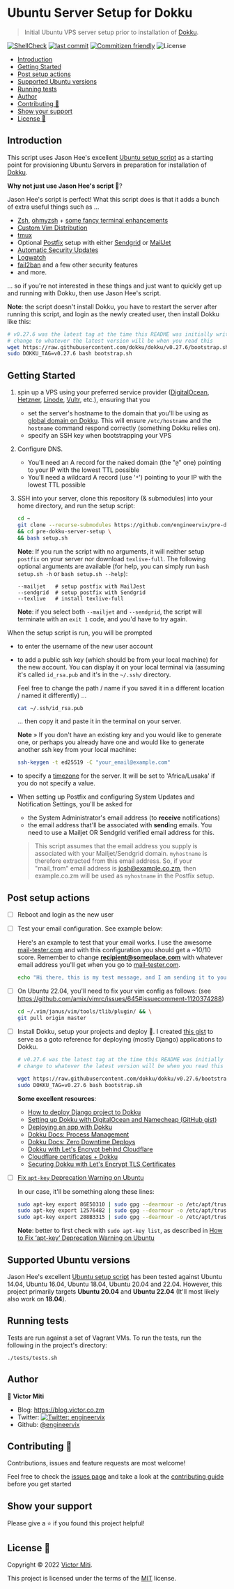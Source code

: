# Ubuntu Server Setup for Dokku

> Initial Ubuntu VPS server setup prior to installation of [Dokku](https://dokku.com/).

[![ShellCheck](https://github.com/engineervix/pre-dokku-server-setup/actions/workflows/main.yml/badge.svg)](https://github.com/engineervix/pre-dokku-server-setup/actions/workflows/main.yml)
[![last commit](https://img.shields.io/github/last-commit/engineervix/pre-dokku-server-setup)](https://github.com/engineervix/pre-dokku-server-setup/commits/)
[![Commitizen friendly](https://img.shields.io/badge/commitizen-friendly-brightgreen.svg)](http://commitizen.github.io/cz-cli/)
![License](https://img.shields.io/github/license/engineervix/pre-dokku-server-setup)

<!-- START doctoc generated TOC please keep comment here to allow auto update -->
<!-- DON'T EDIT THIS SECTION, INSTEAD RE-RUN doctoc TO UPDATE -->

- [Introduction](#introduction)
- [Getting Started](#getting-started)
- [Post setup actions](#post-setup-actions)
- [Supported Ubuntu versions](#supported-ubuntu-versions)
- [Running tests](#running-tests)
- [Author](#author)
- [Contributing 🤝](#contributing-)
- [Show your support](#show-your-support)
- [License 📝](#license-)

<!-- END doctoc generated TOC please keep comment here to allow auto update -->

## Introduction

This script uses Jason Hee's excellent [Ubuntu setup script](https://github.com/jasonheecs/ubuntu-server-setup) as a starting point for provisioning Ubuntu Servers in preparation for installation of [Dokku](https://dokku.com/).

**Why not just use Jason Hee's script 🤔**?

Jason Hee's script is perfect! What this script does is that it adds a bunch of extra useful things such as ...

- [Zsh](https://www.zsh.org/), [ohmyzsh](https://ohmyz.sh) + [some fancy terminal enhancements](https://github.com/athityakumar/colorls)
- [Custom Vim Distribution](https://github.com/carlhuda/janus)
- [tmux](https://github.com/tmux/tmux/wiki)
- Optional [Postfix](http://www.postfix.org/) setup with either [Sendgrid](https://sendgrid.com/) or [MailJet](https://www.mailjet.com/)
- [Automatic Security Updates](https://help.ubuntu.com/community/AutomaticSecurityUpdates)
- [Logwatch](https://ubuntu.com/server/docs/logwatch)
- [fail2ban](https://www.fail2ban.org/wiki/index.php/Main_Page) and a few other security features
- and more.

... so if you're not interested in these things and just want to quickly get up and running with Dokku, then use Jason Hee's script.

**Note**: the script doesn't install Dokku, you have to restart the server after running this script, and login as the newly created user, then install Dokku like this:

```bash
# v0.27.6 was the latest tag at the time this README was initially written
# change to whatever the latest version will be when you read this
wget https://raw.githubusercontent.com/dokku/dokku/v0.27.6/bootstrap.sh && \
sudo DOKKU_TAG=v0.27.6 bash bootstrap.sh
```

## Getting Started

1. spin up a VPS using your preferred service provider ([DigitalOcean](https://www.digitalocean.com/), [Hetzner](https://www.hetzner.com/), [Linode](https://www.linode.com/), [Vultr](https://www.vultr.com/), etc.), ensuring that you
   - set the server's hostname to the domain that you'll be using as [global domain on Dokku](https://dokku.com/docs/configuration/domains/). This will ensure `/etc/hostname` and the `hostname` command respond correctly (something Dokku relies on).
   - specify an SSH key when bootstrapping your VPS
2. Configure DNS.
   - You'll need an A record for the naked domain (the "`@`" one) pointing to your IP with the lowest TTL possible
   - You'll need a wildcard A record (use '`*`') pointing to your IP with the lowest TTL possible
3. SSH into your server, clone this repository (& submodules) into your home directory, and run the setup script:

   ```bash
   cd ~
   git clone --recurse-submodules https://github.com/engineervix/pre-dokku-server-setup.git \
   && cd pre-dokku-server-setup \
   && bash setup.sh
   ```

   **Note**: If you run the script with no arguments, it will neither setup `postfix` on your server nor download `texlive-full`. The following optional arguments are available (for help, you can simply run `bash setup.sh -h` or `bash setup.sh --help`):

   ```shell
   --mailjet   # setup postfix with MailJest
   --sendgrid  # setup postfix with Sendgrid
   --texlive   # install texlive-full
   ```

   **Note**: if you select both `--mailjet` and `--sendgrid`, the script will terminate with an `exit 1` code, and you'd have to try again.

When the setup script is run, you will be prompted

- to enter the username of the new user account
- to add a public ssh key (which should be from your local machine) for the new account. You can display it on your local terminal via (assuming it's called `id_rsa.pub` and it's in the `~/.ssh/` directory.

  Feel free to change the path / name if you saved it in a different location / named it differently) ...

  ```bash
  cat ~/.ssh/id_rsa.pub
  ```

  ... then copy it and paste it in the terminal on your server.

  **Note** » If you don't have an existing key and you would like to generate one, or perhaps you already have one and would like to generate another ssh key from your local machine:

  ```bash
  ssh-keygen -t ed25519 -C "your_email@example.com"
  ```

- to specify a [timezone](https://en.wikipedia.org/wiki/List_of_tz_database_time_zones) for the server. It will be set to 'Africa/Lusaka' if you do not specify a value.
- When setting up Postfix and configuring System Updates and Notification Settings, you'll be asked for

  - the System Administrator's email address (to **receive** notifications)
  - the email address that'll be associated with **send**ing emails. You need to use a Mailjet OR Sendgrid verified email address for this.

  > This script assumes that the email address you supply is associated with your Mailjet/Sendgrid domain. `myhostname` is therefore extracted from this email address. So, if your "mail_from" email address is josh@example.co.zm, then example.co.zm will be used as `myhostname` in the Postfix setup.

## Post setup actions

- [ ] Reboot and login as the new user
- [ ] Test your email configuration. See example below:

  Here's an example to test that your email works. I use the awesome [mail-tester.com](https://www.mail-tester.com) and with this configuration you should get a ~10/10 score. Remember to change **recipient@someplace.com** with whatever email address you'll get when you go to [mail-tester.com](https://www.mail-tester.com).

  ```bash
  echo "Hi there, this is my test message, and I am sending it to you\!" | mutt -s "Hello from your server" recipient@someplace.com
  ```

- [ ] On Ubuntu 22.04, you'll need to fix your vim config as follows: (see <https://github.com/amix/vimrc/issues/645#issuecomment-1120374288>)

  ```bash
  cd ~/.vim/janus/vim/tools/tlib/plugin/ && \
  git pull origin master
  ```

- [ ] Install Dokku, setup your projects and deploy 🚀. I created [this gist](https://gist.github.com/engineervix/8d1825a7301239e7c4df3af78aaee9a4) to serve as a goto reference for deploying (mostly Django) applications to Dokku.

  ```bash
  # v0.27.6 was the latest tag at the time this README was initially written
  # change to whatever the latest version will be when you read this
  ```

  ```bash
  wget https://raw.githubusercontent.com/dokku/dokku/v0.27.6/bootstrap.sh && \
  sudo DOKKU_TAG=v0.27.6 bash bootstrap.sh
  ```

  **Some excellent resources**:

  - [How to deploy Django project to Dokku](https://www.accordbox.com/blog/how-deploy-django-project-dokku/#introduction)
  - [Setting up Dokku with DigitalOcean and Namecheap (GitHub gist)](https://gist.github.com/djmbritt/10938092)
  - [Deploying an app with Dokku](https://vitobotta.com/2022/02/16/deploying-an-app-with-dokku/)
  - [Dokku Docs: Process Management](https://dokku.com/docs/processes/process-management/)
  - [Dokku Docs: Zero Downtime Deploys](https://dokku.com/docs/deployment/zero-downtime-deploys/)
  - [Dokku with Let's Encrypt behind Cloudflare](https://spiffy.tech/dokku-with-lets-encrypt-behind-cloudflare)
  - [Cloudflare certificates + Dokku](https://okhlopkov.com/cloudflare-certificates-dokku/)
  - [Securing Dokku with Let's Encrypt TLS Certificates](https://blog.semicolonsoftware.de/securing-dokku-with-lets-encrypt-tls-certificates/)

- [ ] [Fix `apt-key` Deprecation Warning on Ubuntu](https://www.omgubuntu.co.uk/2022/06/fix-apt-key-deprecation-error-on-ubuntu)

  In our case, it'll be something along these lines:

  ```bash
  sudo apt-key export 86E50310 | sudo gpg --dearmour -o /etc/apt/trusted.gpg.d/yarn.gpg && \
  sudo apt-key export 12576482 | sudo gpg --dearmour -o /etc/apt/trusted.gpg.d/lynis.gpg && \
  sudo apt-key export 288B3315 | sudo gpg --dearmour -o /etc/apt/trusted.gpg.d/dokku.gpg
  ```

  **Note**: better to first check with `sudo apt-key list`, as described in [How to Fix ‘apt-key’ Deprecation Warning on Ubuntu](https://www.omgubuntu.co.uk/2022/06/fix-apt-key-deprecation-error-on-ubuntu)

## Supported Ubuntu versions

Jason Hee's excellent [Ubuntu setup script](https://github.com/jasonheecs/ubuntu-server-setup) has been tested against Ubuntu 14.04, Ubuntu 16.04, Ubuntu 18.04, Ubuntu 20.04 and 22.04. However, this project primarily targets **Ubuntu 20.04** and **Ubuntu 22.04** (It'll most likely also work on **18.04**).

## Running tests

Tests are run against a set of Vagrant VMs. To run the tests, run the following in the project's directory:

`./tests/tests.sh`

## Author

👤 **Victor Miti**

- Blog: <https://blog.victor.co.zm>
- Twitter: [![Twitter: engineervix](https://img.shields.io/twitter/follow/engineervix.svg?style=social)](https://twitter.com/engineervix)
- Github: [@engineervix](https://github.com/engineervix)

## Contributing 🤝

Contributions, issues and feature requests are most welcome!

Feel free to check the [issues page](https://github.com/engineervix/pre-dokku-server-setup/issues) and take a look at the [contributing guide](CONTRIBUTING.md) before you get started

## Show your support

Please give a ⭐️ if you found this project helpful!

## License 📝

Copyright © 2022 [Victor Miti](https://github.com/engineervix).

This project is licensed under the terms of the [MIT](https://github.com/engineervix/pre-dokku-server-setup/blob/main/LICENSE) license.
